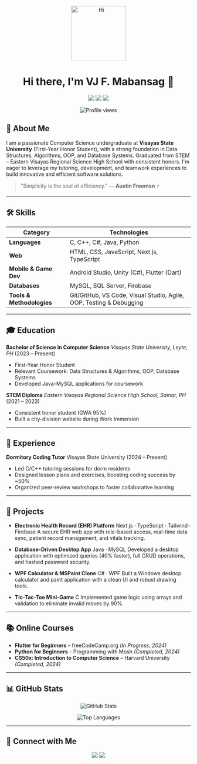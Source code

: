 <!--
    README generated for VJ F. Mabansag
-->

<p align="center">
  <img src="https://media.giphy.com/media/3o7abzM7qwvXyjrEBq/giphy.gif" alt="Hi" width="150"/>
</p>
<h1 align="center">Hi there, I'm VJ F. Mabansag 👋</h1>
<p align="center">
  <a href="mailto:mabansagbj@gmail.com"><img src="https://img.shields.io/badge/Email-mabansagbj%40gmail.com-blue?style=flat-square&logo=gmail&logoColor=white"/></a>
  <a href="tel:+639606614535"><img src="https://img.shields.io/badge/Phone-+63--960--661--4535-green?style=flat-square&logo=phone"/></a>
  <a href="https://eon-taupe.vercel.app/vmabansag"><img src="https://img.shields.io/badge/Website-Portfolio-orange?style=flat-square&logo=vercel"/></a>
</p>

<p align="center">
  <img src="https://komarev.com/ghpvc/?username=vmabansag&style=flat-square" alt="Profile views"/>
</p>

<h2>🌱 About Me</h2>
<p>
I am a passionate Computer Science undergraduate at <strong>Visayas State University</strong> (First-Year Honor Student), with a strong foundation in Data Structures, Algorithms, OOP, and Database Systems. Graduated from STEM – Eastern Visayas Regional Science High School with consistent honors. I'm eager to leverage my tutoring, development, and teamwork experiences to build innovative and efficient software solutions.
</p>

> "Simplicity is the soul of efficiency." — <strong>Austin Freeman</strong> ⚡

---

## 🛠️ Skills

| Category                  | Technologies                                                        |
| ------------------------- | ------------------------------------------------------------------- |
| **Languages**             | C, C++, C#, Java, Python                                            |
| **Web**                   | HTML, CSS, JavaScript, Next.js, TypeScript                          |
| **Mobile & Game Dev**     | Android Studio, Unity (C#), Flutter (Dart)                          |
| **Databases**             | MySQL, SQL Server, Firebase                                         |
| **Tools & Methodologies** | Git/GitHub, VS Code, Visual Studio, Agile, OOP, Testing & Debugging |

---

## 🎓 Education

**Bachelor of Science in Computer Science**
*Visayas State University, Leyte, PH* (2023 – Present)

* First-Year Honor Student
* Relevant Coursework: Data Structures & Algorithms, OOP, Database Systems
* Developed Java–MySQL applications for coursework

**STEM Diploma**
*Eastern Visayas Regional Science High School, Samar, PH* (2021 – 2023)

* Consistent honor student (GWA 95%)
* Built a city-division website during Work Immersion

---

## 💼 Experience

**Dormitory Coding Tutor**
Visayas State University (2024 – Present)

* Led C/C++ tutoring sessions for dorm residents
* Designed lesson plans and exercises, boosting coding success by \~50%
* Organized peer-review workshops to foster collaborative learning

---

## 🚀 Projects

* **Electronic Health Record (EHR) Platform**
  Next.js · TypeScript · Tailwind · Firebase
  A secure EHR web app with role-based access, real-time data sync, patient record management, and vitals tracking.

* **Database-Driven Desktop App**
  Java · MySQL
  Developed a desktop application with optimized queries (40% faster), full CRUD operations, and hashed password security.

* **WPF Calculator & MSPaint Clone**
  C# · WPF
  Built a Windows desktop calculator and paint application with a clean UI and robust drawing tools.

* **Tic-Tac-Toe Mini-Game**
  C
  Implemented game logic using arrays and validation to eliminate invalid moves by 90%.

---

## 📚 Online Courses

* **Flutter for Beginners** – freeCodeCamp.org *(In Progress, 2024)*
* **Python for Beginners** – Programming with Mosh *(Completed, 2024)*
* **CS50x: Introduction to Computer Science** – Harvard University *(Completed, 2024)*

---

## 📊 GitHub Stats

<p align="center">
  <img src="https://github-readme-stats.vercel.app/api?username=vmabansag&show_icons=true&theme=dark" alt="GitHub Stats" />
</p>
<p align="center">
  <img src="https://github-readme-stats.vercel.app/api/top-langs/?username=vmabansag&layout=compact&theme=dark" alt="Top Languages" />
</p>

---

## 🤝 Connect with Me

<p align="center">
  <a href="mailto:mabansagbj@gmail.com"><img src="https://img.shields.io/badge/Email-mabansagbj%40gmail.com-blue?style=flat-square&logo=gmail&logoColor=white"/></a>
  <a href="https://eon-taupe.vercel.app/vmabansag"><img src="https://img.shields.io/badge/Portfolio-Website-lightgrey?style=flat-square&logo=vercel"/></a>
</p>
